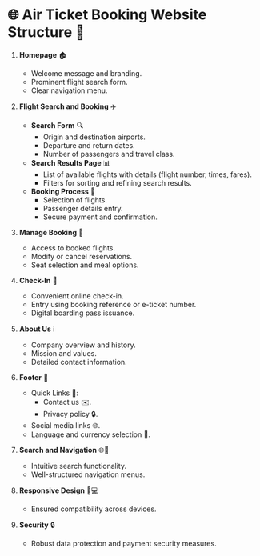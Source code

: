 # 🌐 Air Ticket Booking Website Structure 🛫

1. **Homepage** 🏠
   - Welcome message and branding.
   - Prominent flight search form.
   - Clear navigation menu.

2. **Flight Search and Booking** ✈️
   - **Search Form** 🔍
     - Origin and destination airports.
     - Departure and return dates.
     - Number of passengers and travel class.
   - **Search Results Page** 📊
     - List of available flights with details (flight number, times, fares).
     - Filters for sorting and refining search results.
   - **Booking Process** 📝
     - Selection of flights.
     - Passenger details entry.
     - Secure payment and confirmation.

3. **Manage Booking** 📑
   - Access to booked flights.
   - Modify or cancel reservations.
   - Seat selection and meal options.

4. **Check-In** 🛃
   - Convenient online check-in.
   - Entry using booking reference or e-ticket number.
   - Digital boarding pass issuance.

5. **About Us** ℹ️
    - Company overview and history.
    - Mission and values.
    - Detailed contact information.

6. **Footer** 📄
    - Quick Links 📜:
      - Contact us ✉️.
      - Privacy policy 🔒.
    - Social media links 🌐.
    - Language and currency selection 💱.

7. **Search and Navigation** 🌐🧭
    - Intuitive search functionality.
    - Well-structured navigation menus.

8. **Responsive Design** 📱💻
    - Ensured compatibility across devices.

9. **Security** 🔒
    - Robust data protection and payment security measures.

